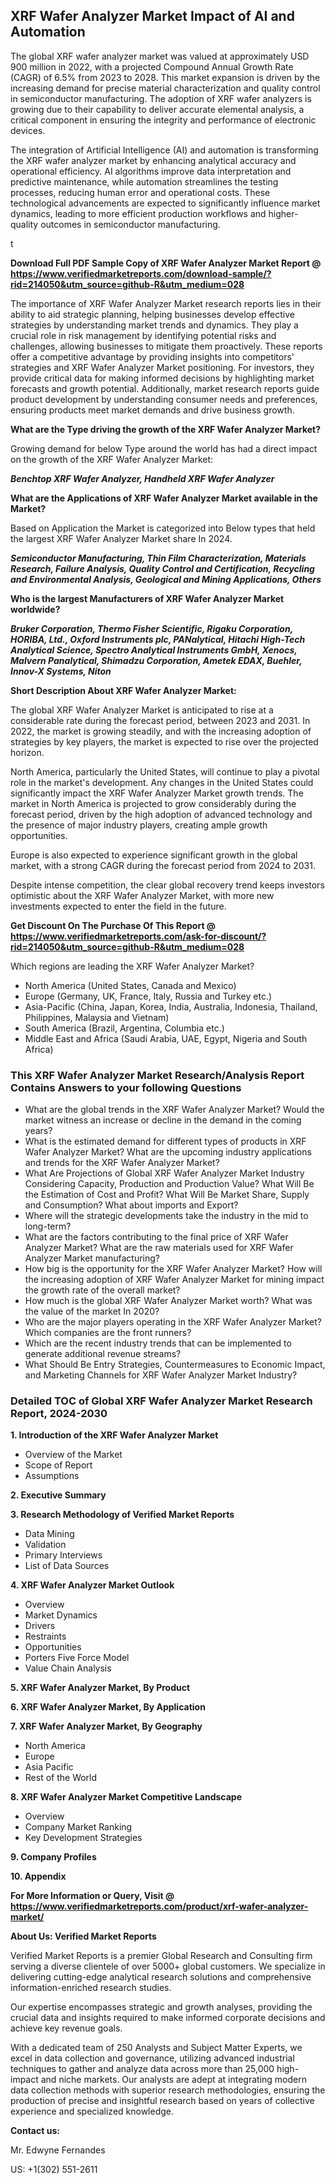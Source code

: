<h2>XRF Wafer Analyzer Market Impact of AI and Automation</h2><p>The global XRF wafer analyzer market was valued at approximately USD 900 million in 2022, with a projected Compound Annual Growth Rate (CAGR) of 6.5% from 2023 to 2028. This market expansion is driven by the increasing demand for precise material characterization and quality control in semiconductor manufacturing. The adoption of XRF wafer analyzers is growing due to their capability to deliver accurate elemental analysis, a critical component in ensuring the integrity and performance of electronic devices.</p><p>The integration of Artificial Intelligence (AI) and automation is transforming the XRF wafer analyzer market by enhancing analytical accuracy and operational efficiency. AI algorithms improve data interpretation and predictive maintenance, while automation streamlines the testing processes, reducing human error and operational costs. These technological advancements are expected to significantly influence market dynamics, leading to more efficient production workflows and higher-quality outcomes in semiconductor manufacturing.</p>t</p><p id="" class=""><strong>Download Full PDF Sample Copy of XRF Wafer Analyzer Market Report @ <a href="https://www.verifiedmarketreports.com/download-sample/?rid=214050&utm_source=github-R&utm_medium=028" target="_blank">https://www.verifiedmarketreports.com/download-sample/?rid=214050&utm_source=github-R&utm_medium=028</a></strong></p><p>The importance of&nbsp;XRF Wafer Analyzer Market research reports lies in their ability to aid strategic planning, helping businesses develop effective strategies by understanding market trends and dynamics. They play a crucial role in risk management by identifying potential risks and challenges, allowing businesses to mitigate them proactively. These reports offer a competitive advantage by providing insights into competitors' strategies and XRF Wafer Analyzer Market positioning. For investors, they provide critical data for making informed decisions by highlighting market forecasts and growth potential. Additionally, market research reports guide product development by understanding consumer needs and preferences, ensuring products meet market demands and drive business growth.</p><p><strong>What are the&nbsp;Type driving the growth of the XRF Wafer Analyzer Market?</strong></p><p id="" class="">Growing demand for below Type around the world has had a direct impact on the growth of the XRF Wafer Analyzer Market:</p><em><strong>Benchtop XRF Wafer Analyzer, Handheld XRF Wafer Analyzer</strong></em></p><strong>What are the&nbsp;Applications&nbsp;of XRF Wafer Analyzer Market available in the Market?</strong></p><p id="" class="">Based on Application the Market is categorized into Below types that held the largest XRF Wafer Analyzer Market share In 2024.</p><em><strong>Semiconductor Manufacturing, Thin Film Characterization, Materials Research, Failure Analysis, Quality Control and Certification, Recycling and Environmental Analysis, Geological and Mining Applications, Others</strong></em></p><strong>Who is the largest Manufacturers of XRF Wafer Analyzer Market worldwide?</strong></p><p><em><strong>Bruker Corporation, Thermo Fisher Scientific, Rigaku Corporation, HORIBA, Ltd., Oxford Instruments plc, PANalytical, Hitachi High-Tech Analytical Science, Spectro Analytical Instruments GmbH, Xenocs, Malvern Panalytical, Shimadzu Corporation, Ametek EDAX, Buehler, Innov-X Systems, Niton</strong></em></p><p id="" class=""><strong>Short Description About XRF Wafer Analyzer Market:</strong></p><p>The global XRF Wafer Analyzer Market is anticipated to rise at a considerable rate during the forecast period, between 2023 and 2031. In 2022, the market is growing steadily, and with the increasing adoption of strategies by key players, the market is expected to rise over the projected horizon.</p><p>North America, particularly the United States, will continue to play a pivotal role in the market's development. Any changes in the United States could significantly impact the XRF Wafer Analyzer Market growth trends. The market in North America is projected to grow considerably during the forecast period, driven by the high adoption of advanced technology and the presence of major industry players, creating ample growth opportunities.</p><p>Europe is also expected to experience significant growth in the global market, with a strong CAGR during the forecast period from 2024 to 2031.</p><p>Despite intense competition, the clear global recovery trend keeps investors optimistic about the XRF Wafer Analyzer Market, with more new investments expected to enter the field in the future.</p><p id="" class=""><strong>Get Discount On The Purchase Of This Report @ <a href="https://www.verifiedmarketreports.com/ask-for-discount/?rid=214050&utm_source=github-R&utm_medium=028" target="_blank">https://www.verifiedmarketreports.com/ask-for-discount/?rid=214050&utm_source=github-R&utm_medium=028</a></strong></p>Which regions are leading the XRF Wafer Analyzer Market?</p><ul><li>North America (United States, Canada and Mexico)</li><li>Europe (Germany, UK, France, Italy, Russia and Turkey etc.)</li><li>Asia-Pacific (China, Japan, Korea, India, Australia, Indonesia, Thailand, Philippines, Malaysia and Vietnam)</li><li>South America (Brazil, Argentina, Columbia etc.)</li><li>Middle East and Africa (Saudi Arabia, UAE, Egypt, Nigeria and South Africa)</li></ul><h3 id="" class="">This XRF Wafer Analyzer Market Research/Analysis Report Contains Answers to your following Questions</h3><ul><li>What are the global trends in the XRF Wafer Analyzer Market? Would the market witness an increase or decline in the demand in the coming years?</li><li>What is the estimated demand for different types of products in XRF Wafer Analyzer Market? What are the upcoming industry applications and trends for the XRF Wafer Analyzer Market?</li><li>What Are Projections of Global XRF Wafer Analyzer Market Industry Considering Capacity, Production and Production Value? What Will Be the Estimation of Cost and Profit? What Will Be Market Share, Supply and Consumption? What about imports and Export?</li><li>Where will the strategic developments take the industry in the mid to long-term?</li><li>What are the factors contributing to the final price of XRF Wafer Analyzer Market? What are the raw materials used for XRF Wafer Analyzer Market manufacturing?</li><li>How big is the opportunity for the XRF Wafer Analyzer Market? How will the increasing adoption of XRF Wafer Analyzer Market for mining impact the growth rate of the overall market?</li><li>How much is the global XRF Wafer Analyzer Market worth? What was the value of the market In 2020?</li><li>Who are the major players operating in the XRF Wafer Analyzer Market? Which companies are the front runners?</li><li>Which are the recent industry trends that can be implemented to generate additional revenue streams?</li><li>What Should Be Entry Strategies, Countermeasures to Economic Impact, and Marketing Channels for XRF Wafer Analyzer Market Industry?</li></ul><h3 id="" class="">Detailed TOC of Global XRF Wafer Analyzer Market Research Report, 2024-2030</h3><p id="" class=""><strong>1. Introduction of the XRF Wafer Analyzer Market</strong></p><ul><li>Overview of the Market</li><li>Scope of Report</li><li>Assumptions</li></ul><p id="" class=""><strong>2. Executive Summary</strong></p><p id="" class=""><strong>3. Research Methodology of Verified Market Reports</strong></p><ul><li>Data Mining</li><li>Validation</li><li>Primary Interviews</li><li>List of Data Sources</li></ul><p id="" class=""><strong>4. XRF Wafer Analyzer Market Outlook</strong></p><ul><li>Overview</li><li>Market Dynamics</li><li>Drivers</li><li>Restraints</li><li>Opportunities</li><li>Porters Five Force Model</li><li>Value Chain Analysis</li></ul><p id="" class=""><strong>5. XRF Wafer Analyzer Market, By Product</strong></p><p id="" class=""><strong>6. XRF Wafer Analyzer Market, By Application</strong></p><p id="" class=""><strong>7. XRF Wafer Analyzer Market, By Geography</strong></p><ul><li>North America</li><li>Europe</li><li>Asia Pacific</li><li>Rest of the World</li></ul><p id="" class=""><strong>8. XRF Wafer Analyzer Market Competitive Landscape</strong></p><ul><li>Overview</li><li>Company Market Ranking</li><li>Key Development Strategies</li></ul><p id="" class=""><strong>9. Company Profiles</strong></p><p id="" class=""><strong>10. Appendix</strong></p><p id="" class=""><strong>For More Information or Query, Visit @ <a href="https://www.verifiedmarketreports.com/product/xrf-wafer-analyzer-market/" target="_blank">https://www.verifiedmarketreports.com/product/xrf-wafer-analyzer-market/</a></strong></p><p id="" class=""><strong>About Us: Verified Market Reports</strong></p><p id="" class="">Verified Market Reports is a premier Global Research and Consulting firm serving a diverse clientele of over 5000+ global customers. We specialize in delivering cutting-edge analytical research solutions and comprehensive information-enriched research studies.</p><p id="" class="">Our expertise encompasses strategic and growth analyses, providing the crucial data and insights required to make informed corporate decisions and achieve key revenue goals.</p><p id="" class="">With a dedicated team of 250 Analysts and Subject Matter Experts, we excel in data collection and governance, utilizing advanced industrial techniques to gather and analyze data across more than 25,000 high-impact and niche markets. Our analysts are adept at integrating modern data collection methods with superior research methodologies, ensuring the production of precise and insightful research based on years of collective experience and specialized knowledge.</p><p id="" class=""><strong>Contact us:</strong></p><p id="" class="">Mr. Edwyne Fernandes</p><p id="" class="">US: +1(302) 551-2611</p>